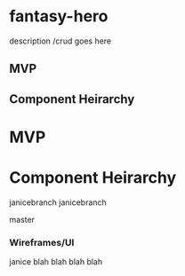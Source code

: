 # fantasy-hero
description /crud goes here



## MVP

## Component Heirarchy 

# MVP

# Component Heirarchy 
 janicebranch
 janicebranch

 master


### Wireframes/UI 
janice blah blah blah blah 

